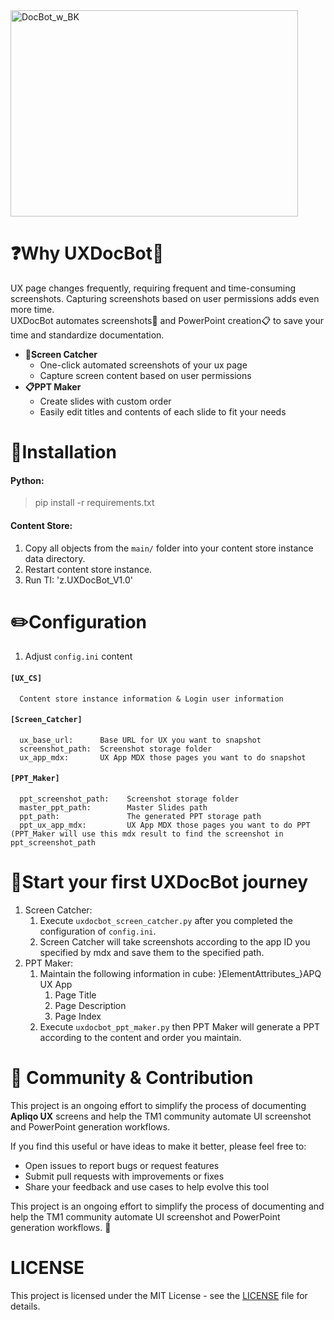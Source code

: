 <img width="460" height="330" alt="DocBot_w_BK" src="https://github.com/user-attachments/assets/ffd62e5d-042d-4e7f-8fb2-7d137ee31272" />

# ❓Why UXDocBot🤖
UX page changes frequently, requiring frequent and time-consuming screenshots. Capturing screenshots based on user permissions adds even more time.  
UXDocBot automates screenshots📸 and PowerPoint creation📋 to save your time and standardize documentation.

- **📸Screen Catcher**
    - One-click automated screenshots of your ux page
    - Capture screen content based on user permissions
- **📋PPT Maker** 
    - Create slides with custom order
    - Easily edit titles and contents of each slide to fit your needs 
  
# 📒Installation
#### Python:
>
>pip install -r requirements.txt
>

#### Content Store:
1. Copy all objects from the `main/` folder into your content store instance data directory.
2. Restart content store instance.
3. Run TI: 'z.UXDocBot_V1.0'

 # ✏️Configuration
 1. Adjust `config.ini` content
#### `[UX_CS]`
```
  Content store instance information & Login user information
```
#### `[Screen_Catcher]`
```
  ux_base_url:      Base URL for UX you want to snapshot
  screenshot_path:  Screenshot storage folder
  ux_app_mdx:       UX App MDX those pages you want to do snapshot
```
#### `[PPT_Maker]`
```
  ppt_screenshot_path:    Screenshot storage folder
  master_ppt_path:        Master Slides path
  ppt_path:               The generated PPT storage path
  ppt_ux_app_mdx:         UX App MDX those pages you want to do PPT (PPT_Maker will use this mdx result to find the screenshot in ppt_screenshot_path
```
 # 💪Start your first UXDocBot journey
 1. Screen Catcher:
    1) Execute `uxdocbot_screen_catcher.py` after you completed the configuration of `config.ini`.
    2) Screen Catcher will take screenshots according to the app ID you specified by mdx and save them to the specified path.
 2. PPT Maker:
    1) Maintain the following information in cube: }ElementAttributes_}APQ UX App
       1) Page Title
       2) Page Description
       3) Page Index
    2) Execute `uxdocbot_ppt_maker.py` then PPT Maker will generate a PPT according to the content and order you maintain.

 # 🙏 Community & Contribution
This project is an ongoing effort to simplify the process of documenting **Apliqo UX** screens and help the TM1 community automate UI screenshot and PowerPoint generation workflows.

If you find this useful or have ideas to make it better, please feel free to:
* Open issues to report bugs or request features
* Submit pull requests with improvements or fixes
* Share your feedback and use cases to help evolve this tool

This project is an ongoing effort to simplify the process of documenting and help the TM1 community automate UI screenshot and PowerPoint generation workflows. 🚀

# LICENSE
This project is licensed under the MIT License - see the [LICENSE](https://github.com/l61224/UXDocBot/blob/main/LICENSE) file for details.
